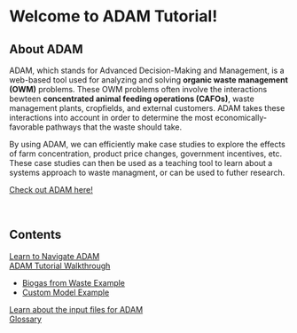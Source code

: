<h1>Welcome to ADAM Tutorial!</h1>
<h2>About ADAM</h2>
<p>
    ADAM, which stands for Advanced Decision-Making and Management, is a web-based tool used for analyzing and solving <b>organic waste management (OWM)</b> problems. These OWM problems often involve the interactions bewteen <b>concentrated animal feeding operations (CAFOs)</b>, waste management plants, cropfields, and external customers. ADAM takes these interactions into account in order to determine the most economically-favorable pathways that the waste should take.
</p> 

<p>
By using ADAM, we can efficiently make case studies to explore the effects of farm concentration, product price changes, government incentives, etc. These case studies can then be used as a teaching tool to learn about a systems approach to waste managment, or can be used to futher research. 
</p>
<p><a href="http://54.208.179.171:8000/">Check out ADAM here!</a></p>

<br>

<h2>Contents</h2>
<a href="/ADAM_Tutorial/navigation.html">Learn to Navigate ADAM</a>
<br>
<a href="/ADAM_Tutorial/tutorial.html">ADAM Tutorial Walkthrough</a>

<ul>
<li><a href="biogas_from_waste.html">Biogas from Waste Example</a></li>
<li><a href="custom_model.html">Custom Model Example</a></li>
</ul>

<a href="/ADAM_Tutorial/input_files.html">Learn about the input files for ADAM</a>
<br>
<a href="/ADAM_Tutorial/glossary.html">Glossary</a>





